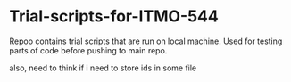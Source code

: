 # Trial-scripts-for-ITMO-544
Repoo contains trial scripts that are run on local machine.
Used for testing parts of code before pushing to main repo.

also, need to think if i need to store ids in some file
